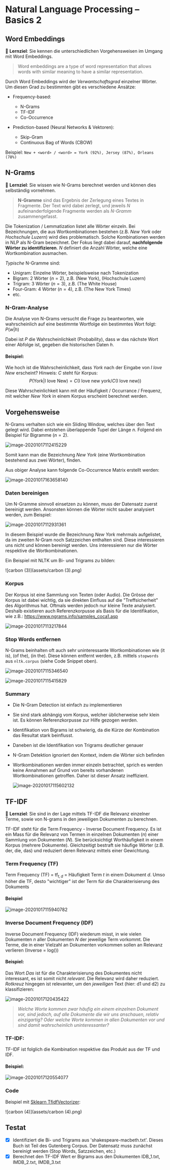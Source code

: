 # Natural Language Processing – Basics 2

## Word Embeddings

🎯 **Lernziel**: Sie kennen die unterschiedlichen Vorgehensweisen im Umgang mit Word Embeddings.

> Word embeddings are a type of word representation that allows words with similar meaning to have a similar representation.

Durch Word Embeddings wird der *Verwantschaftsgrad* einzelner Wörter.  Um diesen Grad zu bestimmten gibt es verschiedene Ansätze:

* Frequency-based:
  * N-Grams
  * TF-IDF
  * Co-Occurrence
* Prediction-based (Neural Networks & Vektoren):

  * Skip-Gram
  * Continuous Bag of Words (CBOW)

Beispiel: `New + <word> / <word> = York (92%), Jersey (87%), Orleans (78%)`



## N-Grams

🎯 **Lernziel**: Sie wissen wie N-Grams berechnet werden und können dies selbständig vornehmen.

>  **N-Gramme** sind das Ergebnis der Zerlegung eines Textes in Fragmente. Der Text wird dabei zerlegt, und jeweils $N$ aufeinanderfolgende Fragmente werden als *N-Gramm* zusammengefasst. 

Die Tokenization / Lemmatization listet alle Wörter einzeln. Bei Bezeichnungen, die aus Wortkombinationen bestehen (z.B. *New York* oder *Hochschule Luzern*) wird dies problematisch. Solche Kombinationen werden in NLP als N-Gram bezeichnet. Der Fokus liegt dabei darauf, **nachfolgende Wörter zu identifizieren**. $N$ definiert die Anzahl Wörter, welche eine Wortkombination ausmachen.

*Typische* N-Gramme sind:

* Unigram: Einzelne Wörter, beispielsweise nach Tokenization
* Bigram: 2 Wörter ($n = 2$), z.B. (New York), (Hochschule Luzern)
* Trigram: 3 Wörter ($n=3$), z.B. (The White House)
* Four-Gram: 4 Wörter ($n=4$), z.B. (The New York Times)
* etc.



### N-Gram-Analyse

Die Analyse von N-Grams versucht die Frage zu beantworten, wie wahrscheinlich auf eine bestimmte Wortfolge ein bestimmtes Wort folgt: $P(w|h)$

Dabei ist $P$ die Wahrscheinlichkeit (Probability), dass $w$ das nächste Wort einer Abfolge ist, gegeben die historischen Daten $h$. 

#### Beispiel:

Wie hoch ist die Wahrscheinlichkeit, dass *York* nach der Eingabe von *I love New* erscheint? Hinweis: $C$ steht für Korpus:
$$
P(\text{York}|\text{I love New}) = C(\text{I love new york} / C(\text{I love new}))
$$

Diese Wahrscheinlichkeit kann mit der Häufigkeit / Occurrance / Frequenz, mit welcher *New York* in einem Korpus erscheint berechnet werden.



## Vorgehensweise

N-Grams verhalten sich wie ein Sliding Window, welches über den Text gelegt wird. Dabei entstehen überlappende Tupel der Länge $n$. Folgend ein Beispiel für Bigramme ($n=2$).

![image-20201017112415229](assets/image-20201017112415229.png)

Somit kann man die Bezeichnung *New York* (eine Wortkombination bestehend aus zwei Wörter), finden. 

Aus obiger Analyse kann folgende Co-Occurrence Matrix erstellt werden:

![image-20201017163658140](assets/image-20201017163658140.png)

### Daten bereinigen

Um N-Gramme sinnvoll einsetzen zu können, muss der Datensatz zuerst bereinigt werden. Ansonsten können die Wörter nicht sauber analysiert werden, zum Beispiel:

![image-20201017112931361](assets/image-20201017112931361.png)

In diesem Beispiel wurde die Bezeichnung *New York* mehrmals aufgelistet, da im zweiten N-Gram noch Satzzeichen enthalten sind. Diese interessieren uns nicht und können bereinigt werden. Uns interessieren nur die Wörter respektive die Wortkombinationen.

Ein Beispiel mit NLTK um Bi- und Trigrams zu bilden:

![carbon (3)](assets/carbon (3).png)

### Korpus

Der Korpus ist eine Sammlung von Texten (oder Audio). Die Grösse der Korpus ist dabei wichtig, da sie direkten Einfluss auf die "Treffsicherheit" des Algorithmus hat. Oftmals werden jedoch nur kleine Texte analysiert. Deshalb existieren auch Referenzkorpusse als Basis für die Identifikation, wie z.B.: https://www.ngrams.info/samples_coca1.asp

![image-20201017113217844](assets/image-20201017113217844.png)

### Stop Words entfernen

N-Grams beinhalten oft auch sehr uninteressante Wortkombinationen wie (it is), (of the), (in the). Diese können entfernt werden, z.B. mittels `stopwords` aus `nltk.corpus` (siehe Code Snippet oben).

![image-20201017115346540](assets/image-20201017115346540.png)



![image-20201017115415829](assets/image-20201017115415829.png)



### Summary

* Die N-Gram Detection ist einfach zu implementieren

* Sie sind stark abhängig vom Korpus, welcher üblicherweise sehr klein ist. Es können Referenzkorpusse zur Hilfe gezogen werden.

* Identifikation von Bigrams ist schwierig, da die Kürze der Kombination das Resultat stark beinflusst.

* Daneben ist die Identifikation von Trigrams deutlicher genauer

* N-Gram Detektion ignoriert den Kontext, indem die Wörter sich befinden

* Wortkombinationen werden immer einzeln betrachtet, sprich es werden keine Annahmen auf Grund von bereits vorhandenen Wortkombinationen getroffen. Daher ist dieser Ansatz ineffizient.

  ![image-20201017115602132](assets/image-20201017115602132.png)



## TF-IDF 

🎯 **Lernziel**: Sie sind in der Lage mittels TF-IDF die Relevanz einzelner Terme, sowie von N-grams in den jeweiligen Dokumenten zu berechnen.

TF-IDF steht für die Term Frequency - Inverse Document Frequency. Es ist ein Mass für die Relevanz von Termen in einzelnen Dokumenten ($n$) einer Sammlung von Dokumenten ($N$). Sie berücksichtigt Worthäufigkeit in einem Korpus (mehrere Dokumente). Gleichzeitigt bestraft sie häufige Wörter (z.B. der, die, das) und reduziert deren Relevanz mittels einer Gewichtung.

### Term Frequency (TF)

Term Frequency (TF) = $\text{tf}_{t,d}$ =  Häufigkeit Term $t$ in einem Dokument $d$. Umso höher die TF, desto "wichtiger"  ist der Term für die Charakterisierung des Dokuments

#### Beispiel

![image-20201017115940782](assets/image-20201017115940782.png)

### Inverse Document Frequency (IDF)

Inverse Document Frequency (IDF) wiederum misst, in wie vielen Dokumenten $n$ aller Dokumenten $N$ der jeweilige Term vorkommt. Die Terme, die in einer Vielzahl an Dokumenten vorkommen sollen an Relevanz verlieren (Inverse = log())

#### Beispiel:

Das Wort *Das* ist für die Charakterisierung des Dokumentes nicht interessant, es ist somit nicht *relevant*. Die Relevanz wird daher reduziert. *Rotkreuz* hingegen ist relevanter, um den *jeweiligen* Text (hier: d1 und d2) zu klassifizieren:

![image-20201017120435422](assets/image-20201017120435422.png)

> *Welche Worte kommen zwar häufig ein einem einzelnen Dokument vor, sind jedoch, auf alle Dokumente die wir uns anschauen, relativ einzigartig? Oder welche Worte kommen in allen Dokumenten vor und sind damit wahrscheinlich uninteressanter?*

### TF-IDF:

TF-IDF ist folglich die Kombination respektive das Produkt aus der TF und IDF.

#### Beispiel:

![image-20201017120554077](assets/image-20201017120554077.png)



### Code

Beispiel mit [Sklearn TfidfVectorizer](http://scikit-learn.org/stable/modules/generated/sklearn.feature_extraction.text.TfidfVectorizer.html):

![carbon (4)](assets/carbon (4).png)

## Testat
- [x] Identifiziert die Bi- und Trigrams aus 'shakespeare-macbeth.txt'. Dieses Buch ist Teil des Gutenberg Corpus. Der Datensatz muss zunächst bereinigt werden (Stop Words, Satzzeichen, etc.)
- [x] Berechnet den TF-IDF Wert er Bigrams aus den Dokumenten IDB_1.txt, IMDB_2.txt, IMDB_3.txt